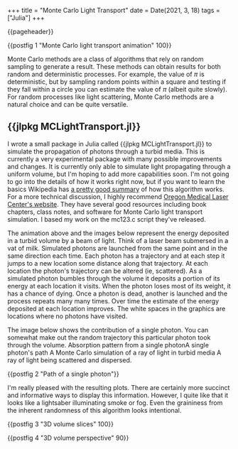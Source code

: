 +++
title = "Monte Carlo Light Transport"
date = Date(2021, 3, 18)
tags = ["Julia"]
+++

{{pageheader}}

<!-- # Monte Carlo Light Transport -->

<!-- TODO: Simulation of energy accumulating in a turbid volumeSimulation of energy accumulating in a turbid volume -->

<!-- ![Monte Carlo light transport animation](/assets/blog_images/light_transport_01_fig1.gif) -->
{{postfig 1 "Monte Carlo light transport animation" 100}}

Monte Carlo methods are a class of algorithms that rely on random sampling to generate a result. These methods can obtain results for both random and deterministic processes. For example, the value of $\pi$ is deterministic, but by sampling random points within a square and testing if they fall within a circle you can estimate the value of $\pi$ (albeit quite slowly). For random processes like light scattering, Monte Carlo methods are a natural choice and can be quite versatile.

## {{jlpkg MCLightTransport.jl}}

I wrote a small package in Julia called {{jlpkg MCLightTransport.jl}} to simulate the propagation of photons through a turbid media. This is currently a very experimental package with many possible improvements and changes. It is currently only able to simulate light propagating through a uniform volume, but I'm hoping to add more capabilities soon. I'm not going to go into the details of how it works right now, but if you want to learn the basics Wikipedia has [a pretty good summary](https://en.wikipedia.org/wiki/Monte_Carlo_method_for_photon_transport#Implementation_of_photon_transport_in_a_scattering_medium) of how this algorithm works. For a more technical discussion, I highly recommend [Oregon Medical Laser Center's website](https://omlc.org/). They have several good resources including book chapters, class notes, and software for Monte Carlo light transport simulation. I based my work on the mc123.c script they've released.

The animation above and the images below represent the energy deposited in a turbid volume by a beam of light. Think of a laser beam submersed in a vat of milk. Simulated photons are launched from the same point and in the same direction each time. Each photon has a trajectory and at each step it jumps to a new location some distance along that trajectory. At each location the photon's trajectory can be altered (ie, scattered). As a simulated photon bumbles through the volume it deposits a portion of its energy at each location it visits. When the photon loses most of its weight, it has a chance of dying. Once a photon is dead, another is launched and the process repeats many many times. Over time the estimate of the energy deposited at each location improves. The white spaces in the graphics are locations where no photons have visited.

The image below shows the contribution of a single photon. You can somewhat make out the random trajectory this particular photon took through the volume.
Absorption pattern from a single photonA single photon's path
A Monte Carlo simulation of a ray of light in turbid media A ray of light being scattered and dispersed.

<!-- ![Path of a single photon](/assets/blog_images/light_transport_01_fig2.png) -->
{{postfig 2 "Path of a single photon"}}

I'm really pleased with the resulting plots. There are certainly more succinct and informative ways to display this information. However, I quite like that it looks like a lightsaber illuminating smoke or fog. Even the graininess from the inherent randomness of this algorithm looks intentional.

<!-- ![3D volume slices](/assets/blog_images/light_transport_01_fig3.png) -->
{{postfig 3 "3D volume slices" 100}}

<!-- ![3D volume perspective](/assets/blog_images/light_transport_01_fig4.png) -->
{{postfig 4 "3D volume perspective" 90}}

<!-- TODO: A 3D plot of the light energy distribution -->

